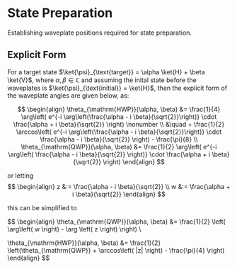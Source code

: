 # State Preparation

Establishing waveplate positions required for state preparation.

## Explicit Form

For a target state $\ket{\psi}_{\text{target}} = \alpha \ket{H} + \beta \ket{V}$, where $\alpha, \beta \in \mathbb{C}$ and assuming the inital state before the waveplates is $\ket{\psi}_{\text{initial}} = \ket{H}$, then the explicit form of the waveplate angles are given below, as:

$$
\begin{align}
\theta_{\mathrm{HWP}}(\alpha, \beta) &= \frac{1}{4} \arg\left( e^{-i \arg\left(\frac{\alpha - i \beta}{\sqrt{2}}\right)} \cdot \frac{\alpha + i \beta}{\sqrt{2}} \right) \nonumber \\
&\quad + \frac{1}{2} \arccos\left( e^{-i \arg\left(\frac{\alpha - i \beta}{\sqrt{2}}\right)} \cdot \frac{\alpha - i \beta}{\sqrt{2}} \right) - \frac{\pi}{8} \\
\theta_{\mathrm{QWP}}(\alpha, \beta) &= \frac{1}{2} \arg\left( e^{-i \arg\left( \frac{\alpha - i \beta}{\sqrt{2}} \right)} \cdot \frac{\alpha + i \beta}{\sqrt{2}} \right)
\end{align}
$$

or letting 
$$
\begin{align}
z &:= \frac{\alpha - i \beta}{\sqrt{2}} \\
w &:= \frac{\alpha + i \beta}{\sqrt{2}}
\end{align}
$$

this can be simplified to

$$
\begin{align}
\theta_{\mathrm{QWP}}(\alpha, \beta) &= \frac{1}{2} \left( \arg\left( w \right) - \arg \left( z \right) \right) \\

\theta_{\mathrm{HWP}}(\alpha, \beta) &= \frac{1}{2} \left(\theta_{\mathrm{QWP}} +  \arccos\left( |z| \right) - \frac{\pi}{4} \right)
\end{align}
$$